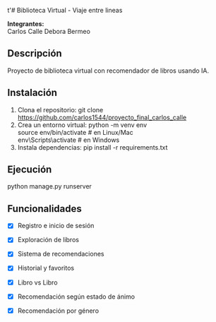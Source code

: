 t'# Biblioteca Virtual - Viaje entre lineas

**Integrantes:**  
Carlos Calle
Debora Bermeo

## Descripción
Proyecto de biblioteca virtual con recomendador de libros usando IA.

## Instalación
1. Clona el repositorio:
   git clone https://github.com/carlos1544/proyecto_final_carlos_calle
2. Crea un entorno virtual:
   python -m venv env  
   source env/bin/activate  # en Linux/Mac  
   env\Scripts\activate     # en Windows
3. Instala dependencias:
   pip install -r requirements.txt

## Ejecución
python manage.py runserver

## Funcionalidades
- [x] Registro e inicio de sesión  
- [x] Exploración de libros  
- [x] Sistema de recomendaciones  
- [x] Historial y favoritos
- [x] Libro vs Libro
- [x] Recomendación según estado de ánimo
- [x] Recomendación por género

